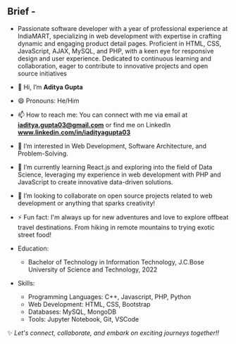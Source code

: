 ## Brief - 
  - Passionate software developer with a year of professional experience at IndiaMART, specializing in web development with expertise in crafting dynamic and engaging product detail pages. Proficient in HTML, CSS, JavaScript, AJAX, MySQL, and PHP, with a keen eye for responsive design and user experience. Dedicated to continuous learning and collaboration, eager to contribute to innovative projects and open source initiatives
  
- 👋 Hi, I’m **Aditya Gupta**
- 😄 Pronouns: He/Him
- 📫 How to reach me: You can connect with me via email at **iaditya.gupta03@gmail.com** or find me on LinkedIn **www.linkedin.com/in/iadityagupta03**
- 👀 I’m interested in Web Development, Software Architecture, and Problem-Solving.
- 🌱 I’m currently learning React.js and exploring into the field of Data Science, leveraging my experience in web development with PHP and JavaScript to create innovative data-driven solutions.
- 💞️ I’m looking to collaborate on open source projects related to web development or anything that sparks creativity!
- ⚡ Fun fact: I'm always up for new adventures and love to explore offbeat travel destinations. From hiking in remote mountains to trying exotic street food!

- Education:
  - Bachelor of Technology in Information Technology, J.C.Bose University of Science and Technology, 2022
  
- Skills:
  - Programming Languages: C++, Javascript, PHP, Python
  - Web Development: HTML, CSS, Bootstrap
  - Databases: MySQL, MongoDB
  - Tools: Jupyter Notebook, Git, VSCode


 ✨ _Let's connect, collaborate, and embark on exciting journeys together!!_

 
<!---
AdityaGupta-03/AdityaGupta-03 is a  special ✨ repository because its `README.md` (this file) appears on your GitHub profile.
You can click the Preview link to take a look at your changes.
--->

